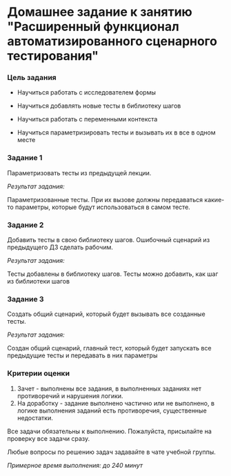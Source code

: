 # Домашнее задание к занятию "Расширенный функционал автоматизированного сценарного тестирования"


### Цель задания

* Научиться работать с исследователем формы

* Научиться добавлять новые тесты в библиотеку шагов

* Научиться работать с переменными контекста

* Научиться параметризировать тесты и вызывать их в все в одном месте


### Задание 1

Параметризовать тесты из предыдущей лекции.

*Результат задания:*

Параметризованные тесты.
При их вызове должны передаваться какие-то параметры, которые будут использоваться в самом тесте.

### Задание 2

Добавить тесты в свою библиотеку шагов. Ошибочный сценарий из предыдущего ДЗ сделать рабочим.

*Результат задания:*

Тесты добавлены в библиотеку шагов.
Тесты можно добавить, как шаг из библиотеки шагов


### Задание 3

Создать общий сценарий, который будет вызывать все созданные тесты.

*Результат задания:*

Создан общий сценарий, главный тест, который будет запускать все предыдущие тесты и передавать в них параметры


### Критерии оценки

1. Зачет - выполнены все задания, в выполненных заданиях нет противоречий и нарушения логики. 
2. На доработку - задание выполнено частично или не выполнено, в логике выполнения заданий есть противоречия, существенные недостатки.

Все задачи обязательны к выполнению. Пожалуйста, присылайте на проверку все задачи сразу.

Любые вопросы по решению задач задавайте в чате учебной группы.

*Примерное время выполнения: до 240 минут*
